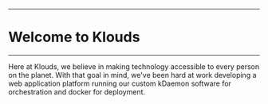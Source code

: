 ___
# Welcome to Klouds
___

Here at Klouds, we believe in making technology accessible to every person on the planet.
With that goal in mind, we've been hard at work developing a web application platform running our custom kDaemon software for orchestration and docker for deployment.
